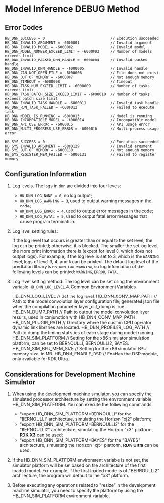 # Model Inference DEBUG Method

## Error Codes

    HB_DNN_SUCCESS = 0                              // Execution succeeded
    HB_DNN_INVALID_ARGUMENT = -6000001              // Invalid argument
    HB_DNN_INVALID_MODEL = -6000002                 // Invalid model
    HB_DNN_MODEL_NUMBER_EXCEED_LIMIT = -6000003     // Number of models exceeds limit
    HB_DNN_INVALID_PACKED_DNN_HANDLE = -6000004     // Invalid packed handle
    HB_DNN_INVALID_DNN_HANDLE = -6000005            // Invalid handle
    HB_DNN_CAN_NOT_OPEN_FILE = -6000006             // File does not exist
    HB_DNN_OUT_OF_MEMORY = -6000007                 // Not enough memory
    HB_DNN_TIMEOUT = -6000008                       // Timeout
    HB_DNN_TASK_NUM_EXCEED_LIMIT = -6000009         // Number of tasks exceeds limit
    HB_DNN_TASK_BATCH_SIZE_EXCEED_LIMIT = -6000010  // Number of tasks exceeds batch size limit
    HB_DNN_INVALID_TASK_HANDLE = -6000011           // Invalid task handle
    HB_DNN_RUN_TASK_FAILED = -6000012               // Failed to execute task
    HB_DNN_MODEL_IS_RUNNING = -6000013              // Model is running
    HB_DNN_INCOMPATIBLE_MODEL = -6000014            // Incompatible model
    HB_DNN_API_USE_ERROR = -6000015                 // API usage error
    HB_DNN_MULTI_PROGRESS_USE_ERROR = -6000016      // Multi-process usage error

    HB_SYS_SUCCESS = 0                              // Execution succeeded
    HB_SYS_INVALID_ARGUMENT = -6000129              // Invalid argument
    HB_SYS_OUT_OF_MEMORY = -6000130                 // Not enough memory
    HB_SYS_REGISTER_MEM_FAILED = -6000131           // Failed to register memory

## Configuration Information

1. Log levels. The logs in ``dnn`` are divided into four levels:

   - ``HB_DNN_LOG_NONE = 0``, no log output;
   - ``HB_DNN_LOG_WARNING = 3``, used to output warning messages in the code;
   - ``HB_DNN_LOG_ERROR = 4``, used to output error messages in the code;
   - ``HB_DNN_LOG_FATAL = 5``, used to output fatal error messages that cause program termination.

2. Log level setting rules:

   If the log level that occurs is greater than or equal to the set level, the log can be printed; otherwise, it is blocked. The smaller the set log level, the more print information there is (except for level 0, which does not output logs). For example, if the log level is set to 3, which is the ``WARNING`` level, logs of level 3, 4, and 5 can be printed. The default log level of the prediction library is ``HB_DNN_LOG_WARNING``, so log information of the following levels can be printed: ``WARNING``, ``ERROR``, ``FATAL``.

3. Log level setting method:
   The log level can be set using the environment variable ``HB_DNN_LOG_LEVEL``.4. Common Environment Variables

   HB_DNN_LOG_LEVEL                 // Set the log level.
   HB_DNN_CONV_MAP_PATH             // Path to the model convolution layer configuration file; generated json file when the compilation parameter layer_out_dump is true.
   HB_DNN_DUMP_PATH                 // Path to output the model convolution layer results, used in conjunction with HB_DNN_CONV_MAP_PATH.
   HB_DNN_PLUGIN_PATH               // Directory where the custom CPU operator dynamic link libraries are located.
   HB_DNN_PROFILER_LOG_PATH         // Path to dump the timing statistics of each stage during model running.
   HB_DNN_SIM_PLATFORM              // Setting for the x86 simulator simulation platform, can be set to BERNOULLI, BERNOULLI2, BAYES.
   HB_DNN_SIM_BPU_MEM_SIZE          // Setting for the x86 simulator BPU memory size, in MB.
   HB_DNN_ENABLE_DSP                // Enables the DSP module, only available for RDK Ultra.

## Considerations for Development Machine Simulator

1. When using the development machine simulator, you can specify the simulated processor architecture by setting the environment variable HB_DNN_SIM_PLATFORM. You can execute the following commands:

   - "export HB_DNN_SIM_PLATFORM=BERNOULLI" for the "BERNOULLI" architecture, simulating the Horizon "xj2" platform;
   - "export HB_DNN_SIM_PLATFORM=BERNOULLI2" for the "BERNOULLI2" architecture, simulating the Horizon "x3" platform, **RDK X3** can be used;
   - "export HB_DNN_SIM_PLATFORM=BAYES" for the "BAYES" architecture, simulating the Horizon "xj5" platform, **RDK Ultra** can be used.

2. If the HB_DNN_SIM_PLATFORM environment variable is not set, the simulator platform will be set based on the architecture of the first loaded model. For example, if the first loaded model is of "BERNOULLI2" architecture, the program will default to the "x3" platform.

3. Before executing any operations related to "resize" in the development machine simulator, you need to specify the platform by using the HB_DNN_SIM_PLATFORM environment variable.